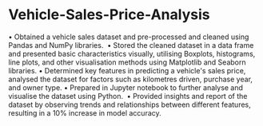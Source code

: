 # Vehicle-Sales-Price-Analysis
•	Obtained a vehicle sales dataset and pre-processed and cleaned using Pandas and NumPy libraries. 
•	Stored the cleaned dataset in a data frame and presented basic characteristics visually, utilising Boxplots, histograms, line plots, and other visualisation methods using Matplotlib and Seaborn libraries. 
•	Determined key features in predicting a vehicle's sales price, analysed the dataset for factors such as kilometres driven, purchase year, and owner type.
•	Prepared in Jupyter notebook to further analyse and visualise the dataset using Python. 
•	Provided insights and report of the dataset by observing trends and relationships between different features, resulting in a 10% increase in model accuracy. 
